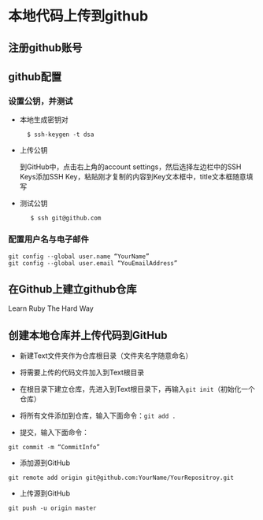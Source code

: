# 本地代码上传到github

## 注册github账号

## github配置

### 设置公钥，并测试

- 本地生成密钥对

        $ ssh-keygen -t dsa

- 上传公钥

    到GitHub中，点击右上角的account settings，然后选择左边栏中的SSH Keys添加SSH Key，粘贴刚才复制的内容到Key文本框中，title文本框随意填写

- 测试公钥

         $ ssh git@github.com

### 配置用户名与电子邮件

    git config --global user.name “YourName”
    git config --global user.email “YouEmailAddress”

## 在Github上建立github仓库
Learn Ruby The Hard Way

## 创建本地仓库并上传代码到GitHub

* 新建Text文件夹作为仓库根目录（文件夹名字随意命名）

* 将需要上传的代码文件加入到Text根目录

* 在根目录下建立仓库，先进入到Text根目录下，再输入```git init```（初始化一个仓库）

* 将所有文件添加到仓库，输入下面命令：```git add .```

* 提交，输入下面命令：
```
git commit -m “CommitInfo”
```

* 添加源到GitHub
```
git remote add origin git@github.com:YourName/YourRepositroy.git
```

* 上传源到GitHub

```
git push -u origin master
```
